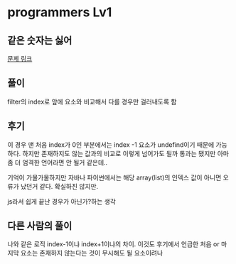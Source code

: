 # programmers Lv1

## 같은 숫자는 싫어

[문제 링크](https://programmers.co.kr/learn/courses/30/lessons/12906)

## 풀이

filter의 index로 앞에 요소와 비교해서 다를 경우만 걸러내도록 함


## 후기

이 경우 맨 처음 index가 0인 부분에서는 index -1 요소가 undefind이기 때문에 가능하다.
하지만 존재하지도 않는 값과의 비교로 이렇게 넘어가도 될까 
통과는 됐지만 아마 좀 더 엄격한 언어라면 안 될거 같은데..

기억이 가물가물하지만 자바나 파이썬에서는 해당 array(list)의 인덱스 값이 아니면 오류가 났던거 같다. 확실하진 않지만.

js라서 쉽게 끝난 경우가 아닌가?하는 생각


## 다른 사람의 풀이

나와 같은 로직 index-1이냐 index+1이냐의 차이. 이것도 후기에서 언급한
처음 or 마지막 요소는 존재하지 않는다는 것이 무시해도 될 요소이려나 